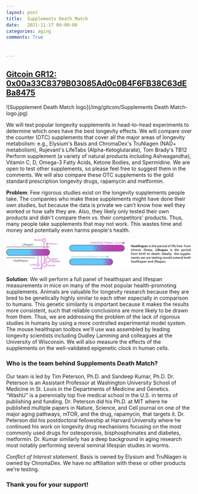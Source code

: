 ```yaml
---
layout: post
title:  Supplements Death Match
date:   2021-11-17 09:00:00
categories: aging
comments: True


---
```


## [Gitcoin GR12: 0x00a33C8379B03085Ad0c0B4F6FB38C63dEBa8475](https://gitcoin.co/grants/4103/supplements-death-match)

![Suppplement Death Match logo](/img/gitcoin/Supplements Death Match-logo.jpg)

We will test popular longevity supplements in head-to-head experiments to determine which ones have the best longevity effects. We will compare over the counter (OTC) supplements that cover all the major areas of longevity metabolism: e.g., Elysium's Basis and ChromaDex's TruNiagen (NAD+ metabolism), Rujevant's LifeTabs (Alpha-Ketoglutarate), Tom Brady's TB12 Perform supplement (a variety of natural products including Ashwagandha), Vitamin C, D, Omega-3 Fatty Acids, Ketone Bodies, and Spermidine. We are open to test other supplements, so please feel free to suggest them in the comments. We will also compare these OTC supplements to the gold standard prescription longevity drugs, rapamycin and metformin.

**Problem**: Few rigorous studies exist on the longevity supplements people take. The companies who make these supplements might have done their own studies, but because the data is private we can't know how well they worked or how safe they are. Also, they likely only tested their own products and didn't compare them vs. their competitors' products. Thus, many people take supplements that may not work. This wastes time and money and potentially even harms people's health.

![healthspan vs. lifespan](/img/gitcoin/lifespan-healthspan.jpg)

**Solution**: We will perform a full panel of healthspan and lifespan measurements in mice on many of the most popular health-promoting supplements. Animals are valuable for longevity research because they are bred to be genetically highly similar to each other especially in comparison to humans. This genetic similarity is important because it makes the results more consistent, such that reliable conclusions are more likely to be drawn from them. Thus, we are addressing the problem of the lack of rigorous studies in humans by using a more controlled experimental model system. The mouse healthspan toolbox we'll use was assembled by leading longevity scientists including Dudley Lamming and colleagues at the University of Wisconsin. We will also measure the effects of the supplements on the well-validated epigenetic clock in human cells.

### Who is the team behind Supplements Death Match? 

Our team is led by Tim Peterson, Ph.D. and Sandeep Kumar, Ph.D. Dr. Peterson is an Assistant Professor at Washington University School of Medicine in St. Louis in the Departments of Medicine and Genetics. “WashU” is a perennially top five medical school in the U.S. in terms of publishing and funding. Dr. Peterson did his Ph.D. at MIT where he published multiple papers in Nature, Science, and Cell journal on one of the major aging pathways, mTOR, and the drug, rapamycin, that targets it. Dr. Peterson did his postdoctoral fellowship at Harvard University where he continued his work on longevity drug mechanisms focusing on the most commonly used drugs for osteoporosis, bisphosphonates and diabetes,  metformin. Dr. Kumar similarly has a deep background in aging research most notably performing several seminal lifespan studies in worms. 

*Conflict of Interest statement*. Basis is owned by Elysium and TruNiagen is owned by ChromaDex. We have no affiliation with these or other products we're testing.


### Thank you for your support!























